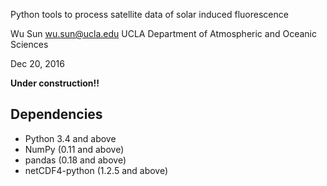 Python tools to process satellite data of solar induced fluorescence

Wu Sun <wu.sun@ucla.edu>
UCLA Department of Atmospheric and Oceanic Sciences

Dec 20, 2016

**Under construction!!**

## Dependencies

- Python 3.4 and above
- NumPy (0.11 and above)
- pandas (0.18 and above)
- netCDF4-python (1.2.5 and above)
